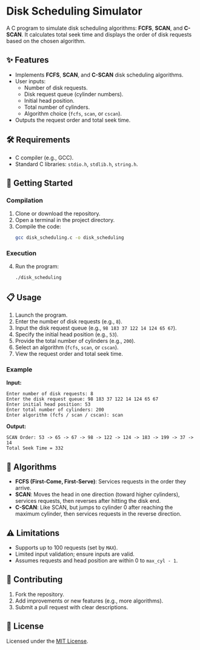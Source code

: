 # Disk Scheduling Simulator

A C program to simulate disk scheduling algorithms: **FCFS**, **SCAN**, and **C-SCAN**. It calculates total seek time and displays the order of disk requests based on the chosen algorithm.

## ✨ Features
- Implements **FCFS**, **SCAN**, and **C-SCAN** disk scheduling algorithms.
- User inputs:
  - Number of disk requests.
  - Disk request queue (cylinder numbers).
  - Initial head position.
  - Total number of cylinders.
  - Algorithm choice (`fcfs`, `scan`, or `cscan`).
- Outputs the request order and total seek time.

## 🛠️ Requirements
- C compiler (e.g., GCC).
- Standard C libraries: `stdio.h`, `stdlib.h`, `string.h`.

## 🚀 Getting Started

### Compilation
1. Clone or download the repository.
2. Open a terminal in the project directory.
3. Compile the code:
   ```bash
   gcc disk_scheduling.c -o disk_scheduling
   ```

### Execution
4. Run the program:
   ```bash
   ./disk_scheduling
   ```

## 📋 Usage
1. Launch the program.
2. Enter the number of disk requests (e.g., `8`).
3. Input the disk request queue (e.g., `98 183 37 122 14 124 65 67`).
4. Specify the initial head position (e.g., `53`).
5. Provide the total number of cylinders (e.g., `200`).
6. Select an algorithm (`fcfs`, `scan`, or `cscan`).
7. View the request order and total seek time.

### Example
**Input:**
```
Enter number of disk requests: 8
Enter the disk request queue: 98 183 37 122 14 124 65 67
Enter initial head position: 53
Enter total number of cylinders: 200
Enter algorithm (fcfs / scan / cscan): scan
```

**Output:**
```
SCAN Order: 53 -> 65 -> 67 -> 98 -> 122 -> 124 -> 183 -> 199 -> 37 -> 14
Total Seek Time = 332
```

## 🧠 Algorithms
- **FCFS (First-Come, First-Serve)**: Services requests in the order they arrive.
- **SCAN**: Moves the head in one direction (toward higher cylinders), services requests, then reverses after hitting the disk end.
- **C-SCAN**: Like SCAN, but jumps to cylinder 0 after reaching the maximum cylinder, then services requests in the reverse direction.

## ⚠️ Limitations
- Supports up to 100 requests (set by `MAX`).
- Limited input validation; ensure inputs are valid.
- Assumes requests and head position are within 0 to `max_cyl - 1`.

## 🌟 Contributing
1. Fork the repository.
2. Add improvements or new features (e.g., more algorithms).
3. Submit a pull request with clear descriptions.

## 📜 License
Licensed under the [MIT License](LICENSE).